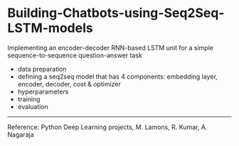 # Building-Chatbots-using-Seq2Seq-LSTM-models
Implementing an encoder-decoder RNN-based LSTM unit for a simple sequence-to-sequence question-answer task

* data preparation
* defining a seq2seq model that has 4 components: embedding layer, encoder, decoder, cost & optimizer
* hyperparameters
* training
* evaluation

---
Reference: Python Deep Learning projects, M. Lamons, R. Kumar, A. Nagaraja
